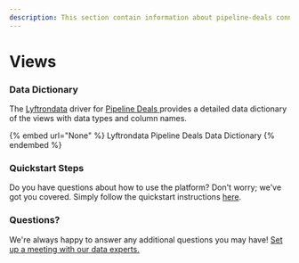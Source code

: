 ```yaml
---
description: This section contain information about pipeline-deals connector views information
---
```


# Views

### Data Dictionary

The [Lyftrondata](https://www.lyftrondata.com/) driver for [Pipeline Deals](None/)[ ](https://www.lyftrondata.com/integration/pipeline-deals/)provides a detailed data dictionary of the views with data types and column names.

{% embed url="None" %}
Lyftrondata Pipeline Deals Data Dictionary
{% endembed %}

### Quickstart Steps

Do you have questions about how to use the platform? Don't worry; we've got you covered. Simply follow the quickstart instructions [here](../README.md).

### Questions? <a href="#questions" id="questions"></a>

We're always happy to answer any additional questions you may have! [Set up a meeting with our data experts.](https://www.lyftrondata.com/book-a-meeting/)



